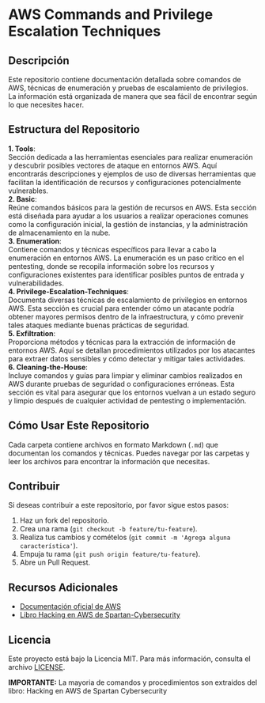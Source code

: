 # AWS Commands and Privilege Escalation Techniques

## Descripción
Este repositorio contiene documentación detallada sobre comandos de AWS, técnicas de enumeración y pruebas de escalamiento de privilegios. La información está organizada de manera que sea fácil de encontrar según lo que necesites hacer.  

## Estructura del Repositorio
**1. Tools**:  
Sección dedicada a las herramientas esenciales para realizar enumeración y descubrir posibles vectores de ataque en entornos AWS. Aquí encontrarás descripciones y ejemplos de uso de diversas herramientas que facilitan la identificación de recursos y configuraciones potencialmente vulnerables.  
**2. Basic**:  
Reúne comandos básicos para la gestión de recursos en AWS. Esta sección está diseñada para ayudar a los usuarios a realizar operaciones comunes como la configuración inicial, la gestión de instancias, y la administración de almacenamiento en la nube.  
**3. Enumeration**:  
Contiene comandos y técnicas específicos para llevar a cabo la enumeración en entornos AWS. La enumeración es un paso crítico en el pentesting, donde se recopila información sobre los recursos y configuraciones existentes para identificar posibles puntos de entrada y vulnerabilidades.  
**4. Privilege-Escalation-Techniques**:  
Documenta diversas técnicas de escalamiento de privilegios en entornos AWS. Esta sección es crucial para entender cómo un atacante podría obtener mayores permisos dentro de la infraestructura, y cómo prevenir tales ataques mediante buenas prácticas de seguridad.  
**5. Exfiltration**:  
Proporciona métodos y técnicas para la extracción de información de entornos AWS. Aquí se detallan procedimientos utilizados por los atacantes para extraer datos sensibles y cómo detectar y mitigar tales actividades.  
**6. Cleaning-the-House**:  
Incluye comandos y guías para limpiar y eliminar cambios realizados en AWS durante pruebas de seguridad o configuraciones erróneas. Esta sección es vital para asegurar que los entornos vuelvan a un estado seguro y limpio después de cualquier actividad de pentesting o implementación.  

## Cómo Usar Este Repositorio
Cada carpeta contiene archivos en formato Markdown (`.md`) que documentan los comandos y técnicas. Puedes navegar por las carpetas y leer los archivos para encontrar la información que necesitas.

## Contribuir
Si deseas contribuir a este repositorio, por favor sigue estos pasos:  
1. Haz un fork del repositorio.  
2. Crea una rama (`git checkout -b feature/tu-feature`).  
3. Realiza tus cambios y comételos (`git commit -m 'Agrega alguna característica'`).  
4. Empuja tu rama (`git push origin feature/tu-feature`).  
5. Abre un Pull Request.  

## Recursos Adicionales
- [Documentación oficial de AWS](https://aws.amazon.com/documentation/)
- [Libro Hacking en AWS de Spartan-Cybersecurity](https://books.spartan-cybersec.com/cpna)

## Licencia
Este proyecto está bajo la Licencia MIT. Para más información, consulta el archivo [LICENSE](LICENSE). 

**IMPORTANTE:** La mayoria de comandos y procedimientos son extraidos del libro: Hacking en AWS de Spartan Cybersecurity
